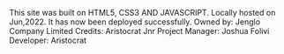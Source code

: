 This site was built on HTML5, CSS3 AND JAVASCRIPT. Locally hosted on Jun,2022. It has now been deployed successfully. 
Owned by: Jenglo Company Limited
Credits: Aristocrat Jnr 
Project Manager: Joshua Folivi
Developer: Aristocrat

